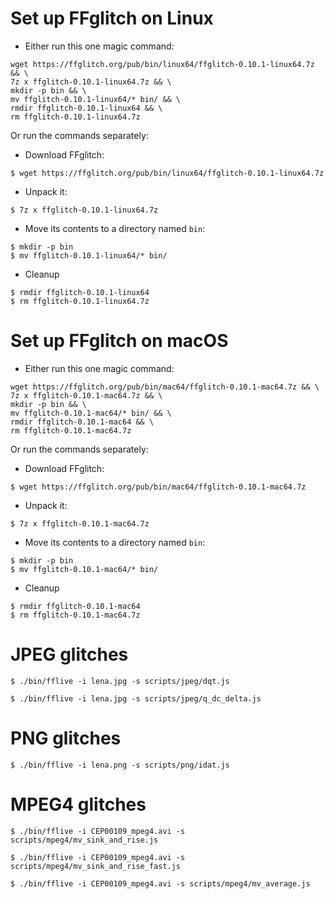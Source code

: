 Set up FFglitch on Linux
========================

- Either run this one magic command:
```
wget https://ffglitch.org/pub/bin/linux64/ffglitch-0.10.1-linux64.7z && \
7z x ffglitch-0.10.1-linux64.7z && \
mkdir -p bin && \
mv ffglitch-0.10.1-linux64/* bin/ && \
rmdir ffglitch-0.10.1-linux64 && \
rm ffglitch-0.10.1-linux64.7z
```

Or run the commands separately:
- Download FFglitch:
```
$ wget https://ffglitch.org/pub/bin/linux64/ffglitch-0.10.1-linux64.7z
```
- Unpack it:
```
$ 7z x ffglitch-0.10.1-linux64.7z
```
- Move its contents to a directory named `bin`:
```
$ mkdir -p bin
$ mv ffglitch-0.10.1-linux64/* bin/
```
- Cleanup
```
$ rmdir ffglitch-0.10.1-linux64
$ rm ffglitch-0.10.1-linux64.7z
```

Set up FFglitch on macOS
========================

- Either run this one magic command:
```
wget https://ffglitch.org/pub/bin/mac64/ffglitch-0.10.1-mac64.7z && \
7z x ffglitch-0.10.1-mac64.7z && \
mkdir -p bin && \
mv ffglitch-0.10.1-mac64/* bin/ && \
rmdir ffglitch-0.10.1-mac64 && \
rm ffglitch-0.10.1-mac64.7z
```

Or run the commands separately:
- Download FFglitch:
```
$ wget https://ffglitch.org/pub/bin/mac64/ffglitch-0.10.1-mac64.7z
```
- Unpack it:
```
$ 7z x ffglitch-0.10.1-mac64.7z
```
- Move its contents to a directory named `bin`:
```
$ mkdir -p bin
$ mv ffglitch-0.10.1-mac64/* bin/
```
- Cleanup
```
$ rmdir ffglitch-0.10.1-mac64
$ rm ffglitch-0.10.1-mac64.7z
```

JPEG glitches
=============

```
$ ./bin/fflive -i lena.jpg -s scripts/jpeg/dqt.js
```

```
$ ./bin/fflive -i lena.jpg -s scripts/jpeg/q_dc_delta.js
```

PNG glitches
============

```
$ ./bin/fflive -i lena.png -s scripts/png/idat.js
```

MPEG4 glitches
==============

```
$ ./bin/fflive -i CEP00109_mpeg4.avi -s scripts/mpeg4/mv_sink_and_rise.js
```

```
$ ./bin/fflive -i CEP00109_mpeg4.avi -s scripts/mpeg4/mv_sink_and_rise_fast.js
```

```
$ ./bin/fflive -i CEP00109_mpeg4.avi -s scripts/mpeg4/mv_average.js
```
